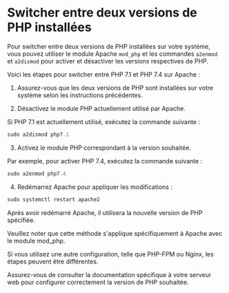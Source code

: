 # Switcher entre deux versions de PHP installées

Pour switcher entre deux versions de PHP installées sur votre système, vous pouvez utiliser le module Apache `mod_php` et les commandes `a2enmod` et `a2dismod` pour activer et désactiver les versions respectives de PHP.

Voici les étapes pour switcher entre PHP 7.1 et PHP 7.4 sur Apache :

1. Assurez-vous que les deux versions de PHP sont installées sur votre système selon les instructions précédentes.

2. Désactivez le module PHP actuellement utilisé par Apache. 

Si PHP 7.1 est actuellement utilisé, exécutez la commande suivante :
```ps
sudo a2dismod php7.1
```

3. Activez le module PHP correspondant à la version souhaitée. 

Par exemple, pour activer PHP 7.4, exécutez la commande suivante :
```ps
sudo a2enmod php7.4
```

4. Redémarrez Apache pour appliquer les modifications :
```ps
sudo systemctl restart apache2
```

Après avoir redémarré Apache, il utilisera la nouvelle version de PHP spécifiée.

Veuillez noter que cette méthode s'applique spécifiquement à Apache avec le module mod_php. 

Si vous utilisez une autre configuration, telle que PHP-FPM ou Nginx, les étapes peuvent être différentes. 

Assurez-vous de consulter la documentation spécifique à votre serveur web pour configurer correctement la version de PHP souhaitée.